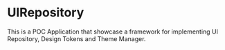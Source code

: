 # UIRepository
This is a POC Application that showcase a framework for implementing UI Repository, Design Tokens and Theme Manager.
